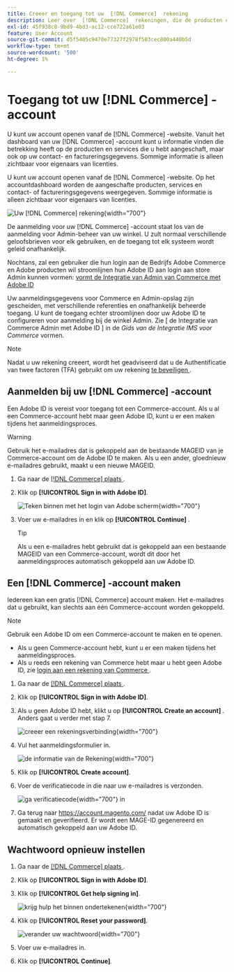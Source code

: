 ```yaml
---
title: Creeer en toegang tot uw  [!DNL Commerce]  rekening
description: Leer over  [!DNL Commerce]  rekeningen, die de producten en de diensten beheren die u hebt gekocht.
exl-id: 45f938c8-9bd9-4bd3-ac12-cce722a61e03
feature: User Account
source-git-commit: d5f5405c9470e77327f2978f503cec800a440b5d
workflow-type: tm+mt
source-wordcount: '500'
ht-degree: 1%

---
```



# Toegang tot uw [!DNL Commerce] -account

U kunt uw account openen vanaf de [!DNL Commerce] -website. Vanuit het dashboard van uw [!DNL Commerce] -account kunt u informatie vinden die betrekking heeft op de producten en services die u hebt aangeschaft, maar ook op uw contact- en factureringsgegevens. Sommige informatie is alleen zichtbaar voor eigenaars van licenties.

U kunt uw account openen vanaf de [!DNL Commerce] -website. Op het accountdashboard worden de aangeschafte producten, services en contact- of factureringsgegevens weergegeven. Sommige informatie is alleen zichtbaar voor eigenaars van licenties.

![ Uw [!DNL Commerce] rekening ](./assets/home-acct.png){width="700"}

De aanmelding voor uw [!DNL Commerce] -account staat los van de aanmelding voor Admin-beheer van uw winkel. U zult normaal verschillende geloofsbrieven voor elk gebruiken, en de toegang tot elk systeem wordt geleid onafhankelijk.

Nochtans, zal een gebruiker die hun login aan de Bedrijfs Adobe Commerce en Adobe producten wil stroomlijnen hun Adobe ID aan login aan store Admin kunnen vormen: [ vormt de Integratie van Admin van Commerce met Adobe ID ](https://experienceleague.adobe.com/en/docs/commerce-admin/start/admin/ims/adobe-ims-config)

Uw aanmeldingsgegevens voor Commerce en Admin-opslag zijn gescheiden, met verschillende referenties en onafhankelijk beheerde toegang. U kunt de toegang echter stroomlijnen door uw Adobe ID te configureren voor aanmelding bij de winkel Admin. Zie [ de Integratie van Commerce Admin met Adobe ID ] in de *Gids van de Integratie IMS voor Commerce* vormen.

>[!NOTE]
>
>Nadat u uw rekening creeert, wordt het geadviseerd dat u de Authentificatie van twee factoren (TFA) gebruikt om uw rekening [ te beveiligen ](commerce-account-secure.md).

## Aanmelden bij uw [!DNL Commerce] -account

Een Adobe ID is vereist voor toegang tot een Commerce-account. Als u al een Commerce-account hebt maar geen Adobe ID, kunt u er een maken tijdens het aanmeldingsproces.

>[!WARNING]
>
>Gebruik het e-mailadres dat is gekoppeld aan de bestaande MAGEID van je Commerce-account om de Adobe ID te maken. Als u een ander, gloednieuw e-mailadres gebruikt, maakt u een nieuwe MAGEID.

1. Ga naar de [[!DNL Commerce]  plaats ](https://account.magento.com/customer/account/login/).

1. Klik op **[!UICONTROL Sign in with Adobe ID]**.

   ![ Teken binnen met het login van Adobe scherm ](./assets/sign-in-with-adobe.png){width="700"}

1. Voer uw e-mailadres in en klik op **[!UICONTROL Continue]** .

   >[!TIP]
   >
   >Als u een e-mailadres hebt gebruikt dat is gekoppeld aan een bestaande MAGEID van een Commerce-account, wordt dit door het aanmeldingsproces automatisch gekoppeld aan uw Adobe ID.

## Een [!DNL Commerce] -account maken

Iedereen kan een gratis [!DNL Commerce] account maken. Het e-mailadres dat u gebruikt, kan slechts aan één Commerce-account worden gekoppeld.

>[!NOTE]
>
>Gebruik een Adobe ID om een Commerce-account te maken en te openen.
>- Als u geen Commerce-account hebt, kunt u er een maken tijdens het aanmeldingsproces.
>- Als u reeds een rekening van Commerce hebt maar u hebt geen Adobe ID, zie [ login aan een rekening van Commerce ](#log-in-to-your-dnl-commerce-account).

1. Ga naar de [[!DNL Commerce]  plaats ](https://account.magento.com/customer/account/login/).

1. Klik op **[!UICONTROL Sign in with Adobe ID]**.

1. Als u geen Adobe ID hebt, klikt u op **[!UICONTROL Create an account]** . Anders gaat u verder met stap 7.

   ![ creeer een rekeningsverbinding ](./assets/account-create-link.png){width="700"}

1. Vul het aanmeldingsformulier in.

   ![ de informatie van de Rekening ](./assets/account-create.png){width="700"}

1. Klik op **[!UICONTROL Create account]**.

1. Voer de verificatiecode in die naar uw e-mailadres is verzonden.

   ![ ga verificatiecode ](./assets/verification-code.png){width="700"} in

1. Ga terug naar https://account.magento.com/ nadat uw Adobe ID is gemaakt en geverifieerd. Er wordt een MAGE-ID gegenereerd en automatisch gekoppeld aan uw Adobe ID.

## Wachtwoord opnieuw instellen

1. Ga naar de [[!DNL Commerce]  plaats ](https://account.magento.com/customer/account/login/).

1. Klik op **[!UICONTROL Sign in with Adobe ID]**.

1. Klik op **[!UICONTROL Get help signing in]**.

   ![ krijg hulp het binnen ondertekenen ](./assets/sign-in-get-help.png){width="700"}

1. Klik op **[!UICONTROL Reset your password]**.

   ![ verander uw wachtwoord ](./assets/change-password.png){width="700"}

1. Voer uw e-mailadres in.

1. Klik op **[!UICONTROL Continue]**.
